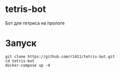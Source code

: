 # tetris-bot
Бот для тетриса на прологе

# Запуск
```
git clone https://github.com/r1411/tetris-bot.git
cd tetris-bot
docker-compose up -d
```
